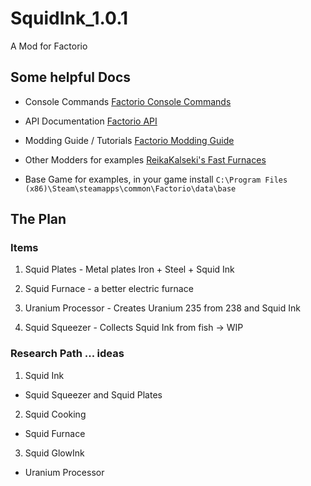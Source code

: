 # SquidInk_1.0.1

A Mod for Factorio

## Some helpful Docs

- Console Commands
[Factorio Console Commands](https://wiki.factorio.com/Console)

- API Documentation
[Factorio API](https://lua-api.factorio.com/latest/)

- Modding Guide / Tutorials
[Factorio Modding Guide](https://wiki.factorio.com/Modding)

- Other Modders for examples
[ReikaKalseki's Fast Furnaces](https://github.com/ReikaKalseki/FastFurnaces)

- Base Game for examples, in your game install
`C:\Program Files (x86)\Steam\steamapps\common\Factorio\data\base`


## The Plan

### Items

1. Squid Plates - Metal plates Iron + Steel + Squid Ink

2. Squid Furnace - a better electric furnace

3. Uranium Processor - Creates Uranium 235 from 238 and Squid Ink

4. Squid Squeezer - Collects Squid Ink from fish -> WIP

### Research Path ... ideas

1. Squid Ink

  - Squid Squeezer and Squid Plates

2. Squid Cooking

  - Squid Furnace
  
3. Squid GlowInk

  - Uranium Processor
